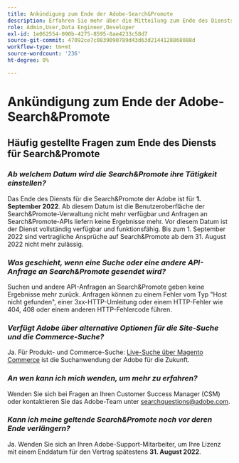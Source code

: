 ```yaml
---
title: Ankündigung zum Ende der Adobe-Search&Promote
description: Erfahren Sie mehr über die Mitteilung zum Ende des Diensts von Adobe Search&Promote.
role: Admin,User,Data Engineer,Developer
exl-id: 1e062554-090b-4275-8595-8ae4233c58d7
source-git-commit: 47092ce7c0839090789d43d63d2144128868088d
workflow-type: tm+mt
source-wordcount: '236'
ht-degree: 0%

---
```


# Ankündigung zum Ende der Adobe-Search&amp;Promote

## Häufig gestellte Fragen zum Ende des Diensts für Search&amp;Promote

### **_Ab welchem Datum wird die Search&amp;Promote ihre Tätigkeit einstellen?_**

Das Ende des Diensts für die Search&amp;Promote der Adobe ist für **1. September 2022**. Ab diesem Datum ist die Benutzeroberfläche der Search&amp;Promote-Verwaltung nicht mehr verfügbar und Anfragen an Search&amp;Promote-APIs liefern keine Ergebnisse mehr. Vor diesem Datum ist der Dienst vollständig verfügbar und funktionsfähig. Bis zum 1. September 2022 sind vertragliche Ansprüche auf Search&amp;Promote ab dem 31. August 2022 nicht mehr zulässig.

### **_Was geschieht, wenn eine Suche oder eine andere API-Anfrage an Search&amp;Promote gesendet wird?_**

Suchen und andere API-Anfragen an Search&amp;Promote geben keine Ergebnisse mehr zurück. Anfragen können zu einem Fehler vom Typ &quot;Host nicht gefunden&quot;, einer 3xx-HTTP-Umleitung oder einem HTTP-Fehler wie 404, 408 oder einem anderen HTTP-Fehlercode führen.

### **_Verfügt Adobe über alternative Optionen für die Site-Suche und die Commerce-Suche?_**

Ja. Für Produkt- und Commerce-Suche: [Live-Suche über Magento Commerce](https://devdocs.magento.com/live-search/overview.html) ist die Suchanwendung der Adobe für die Zukunft.

<!-- ### **_Can Adobe recommend any frameworks or platforms that offer features similar to Search&Promote?_**

  Yes. If the Search&Promote feature is critical to your marketing strategy, consider the many open-source frameworks that exist to power search, including [Apache Solr](https://solr.apache.org/) and [Elastic Free and Open](https://www.elastic.co/about/free-and-open).  

  Also, both [AWS](https://aws.amazon.com/cloudsearch/) and [Microsoft® Azure](https://azure.microsoft.com/en-us/services/search/) provide cloud-native search capabilities on their respective cloud platforms. You can integrate both options into Adobe Experience Manager Sites to power site search and more. -->

### **_An wen kann ich mich wenden, um mehr zu erfahren?_**

Wenden Sie sich bei Fragen an Ihren Customer Success Manager (CSM) oder kontaktieren Sie das Adobe-Team unter [searchquestions@adobe.com](mailto:searchquestions@adobe.com).

### **_Kann ich meine geltende Search&amp;Promote noch vor deren Ende verlängern?_**

Ja. Wenden Sie sich an Ihren Adobe-Support-Mitarbeiter, um Ihre Lizenz mit einem Enddatum für den Vertrag spätestens **31. August 2022**.
